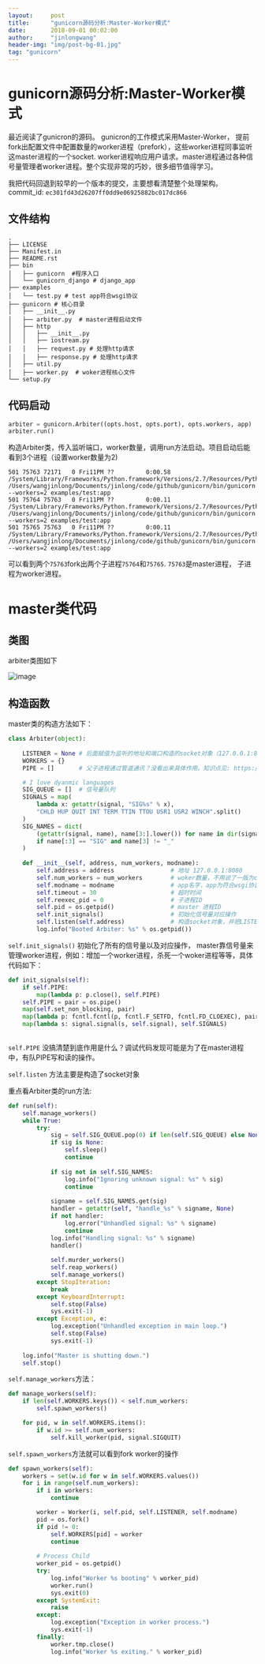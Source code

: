 ```yaml
---
layout:     post
title:      "gunicorn源码分析:Master-Worker模式"
date:       2018-09-01 00:02:00
author:     "jinlongwang"
header-img: "img/post-bg-01.jpg"
tag: "gunicorn"
---
```


# gunicorn源码分析:Master-Worker模式

最近阅读了gunicron的源码。 gunicron的工作模式采用Master-Worker， 提前fork出配置文件中配置数量的worker进程（prefork），这些worker进程同事监听这master进程的一个socket. worker进程响应用户请求。master进程通过各种信号量管理者worker进程。整个实现非常的巧妙，很多细节值得学习。

我把代码回退到较早的一个版本的提交，主要想看清楚整个处理架构。
commit_id: `ec301fd43d26207ff0dd9e06925882bc017dc866`

## 文件结构
	.
	├── LICENSE
	├── Manifest.in
	├── README.rst
	├── bin
	│   ├── gunicorn  #程序入口
	│   └── gunicorn_django # django_app
	├── examples
	│   └── test.py # test app符合wsgi协议
	├── gunicorn # 核心目录
	│   ├── __init__.py 
	│   ├── arbiter.py  # master进程启动文件
	│   ├── http
	│   │   ├── __init__.py
	│   │   ├── iostream.py
	│   │   ├── request.py # 处理http请求
	│   │   ├── response.py # 处理http请求
	│   ├── util.py
	│   ├── worker.py  # woker进程核心文件
	└── setup.py


## 代码启动

```python
arbiter = gunicorn.Arbiter((opts.host, opts.port), opts.workers, app)
arbiter.run()
```

构造Arbiter类，传入监听端口，worker数量，调用run方法启动。项目启动后能看到3个进程（设置worker数量为2)

```shell
501 75763 72171   0 Fri11PM ??         0:00.58 /System/Library/Frameworks/Python.framework/Versions/2.7/Resources/Python.app/Contents/MacOS/Python /Users/wangjinlong/Documents/jinlong/code/github/gunicorn/bin/gunicorn --workers=2 examples/test:app
501 75764 75763   0 Fri11PM ??         0:00.11 /System/Library/Frameworks/Python.framework/Versions/2.7/Resources/Python.app/Contents/MacOS/Python /Users/wangjinlong/Documents/jinlong/code/github/gunicorn/bin/gunicorn --workers=2 examples/test:app
501 75765 75763   0 Fri11PM ??         0:00.11 /System/Library/Frameworks/Python.framework/Versions/2.7/Resources/Python.app/Contents/MacOS/Python /Users/wangjinlong/Documents/jinlong/code/github/gunicorn/bin/gunicorn --workers=2 examples/test:app
```
可以看到两个`75763`fork出两个子进程`75764`和`75765`. `75763`是master进程，
子进程为worker进程。

# master类代码

## 类图
arbiter类图如下

![image](/img/gunicron/arbiter.png)

## 构造函数

master类的构造方法如下：

```python
class Arbiter(object):
    
    LISTENER = None # 后面赋值为监听的地址和端口构造的socket对象（127.0.0.1:8000）
    WORKERS = {}    
    PIPE = []       # 父子进程通过管道通讯？没看出来具体作用。知识点见: https://www.cnblogs.com/kunhu/p/3608109.html

    # I love dyanmic languages
    SIG_QUEUE = []  # 信号量队列
    SIGNALS = map(
        lambda x: getattr(signal, "SIG%s" % x),
        "CHLD HUP QUIT INT TERM TTIN TTOU USR1 USR2 WINCH".split()
    )
    SIG_NAMES = dict(
        (getattr(signal, name), name[3:].lower()) for name in dir(signal)
        if name[:3] == "SIG" and name[3] != "_"
    )
    
    def __init__(self, address, num_workers, modname):
        self.address = address                # 地址 127.0.0.1:8080
        self.num_workers = num_workers        # woker数量，不用说了一版为cpu核数
        self.modname = modname                # app名字，app为符合wsgi协议的python web代码
        self.timeout = 30                     # 超时时间
        self.reexec_pid = 0                   # 子进程ID
        self.pid = os.getpid()                # master 进程ID
        self.init_signals()                   # 初始化信号量对应操作
        self.listen(self.address)             # 构造socket对象，并把LISTENER赋值为这个对象
        log.info("Booted Arbiter: %s" % os.getpid()) 
```

`self.init_signals()` 初始化了所有的信号量以及对应操作， master靠信号量来管理worker进程，例如：增加一个worker进程，杀死一个woker进程等等，具体代码如下：

```python
def init_signals(self):
    if self.PIPE:   
        map(lambda p: p.close(), self.PIPE)
    self.PIPE = pair = os.pipe()
    map(self.set_non_blocking, pair)
    map(lambda p: fcntl.fcntl(p, fcntl.F_SETFD, fcntl.FD_CLOEXEC), pair)
    map(lambda s: signal.signal(s, self.signal), self.SIGNALS)
    
```
`self.PIPE` 没搞清楚到底作用是什么？调试代码发现可能是为了在master进程中，有队PIPE写和读的操作。

`self.listen` 方法主要是构造了socket对象

重点看Arbiter类的run方法:

```python
def run(self):
    self.manage_workers()
    while True:
        try:
            sig = self.SIG_QUEUE.pop(0) if len(self.SIG_QUEUE) else None
            if sig is None:
                self.sleep()
                continue
            
            if sig not in self.SIG_NAMES:
                log.info("Ignoring unknown signal: %s" % sig)
                continue
            
            signame = self.SIG_NAMES.get(sig)
            handler = getattr(self, "handle_%s" % signame, None)
            if not handler:
                log.error("Unhandled signal: %s" % signame)
                continue
            log.info("Handling signal: %s" % signame)
            handler()
            
            self.murder_workers()
            self.reap_workers()
            self.manage_workers()
        except StopIteration:
            break
        except KeyboardInterrupt:
            self.stop(False)
            sys.exit(-1)
        except Exception, e:
            log.exception("Unhandled exception in main loop.")
            self.stop(False)
            sys.exit(-1)
            
    log.info("Master is shutting down.")
    self.stop()
```

`self.manage_workers`方法：

```python
def manage_workers(self):
    if len(self.WORKERS.keys()) < self.num_workers:
        self.spawn_workers()

    for pid, w in self.WORKERS.items():
        if w.id >= self.num_workers:
            self.kill_worker(pid, signal.SIGQUIT)
```

`self.spawn_workers`方法就可以看到fork worker的操作
 
```python
def spawn_workers(self):
    workers = set(w.id for w in self.WORKERS.values())
    for i in range(self.num_workers):
        if i in workers:
            continue

        worker = Worker(i, self.pid, self.LISTENER, self.modname)
        pid = os.fork()
        if pid != 0:
            self.WORKERS[pid] = worker
            continue
        
        # Process Child
        worker_pid = os.getpid()
        try:
            log.info("Worker %s booting" % worker_pid)
            worker.run()
            sys.exit(0)
        except SystemExit:
            raise
        except:
            log.exception("Exception in worker process.")
            sys.exit(-1)
        finally:
            worker.tmp.close()
            log.info("Worker %s exiting." % worker_pid)

```






